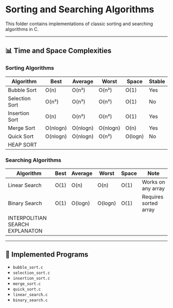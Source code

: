 # Sorting and Searching Algorithms

This folder contains implementations of classic sorting and searching algorithms in C.

---

## 📊 Time and Space Complexities

### Sorting Algorithms

| Algorithm        | Best     | Average  | Worst    | Space  | Stable |
|------------------|----------|----------|----------|--------|--------|
| Bubble Sort      | O(n)     | O(n²)    | O(n²)    | O(1)   | Yes    |
| Selection Sort   | O(n²)    | O(n²)    | O(n²)    | O(1)   | No     |
| Insertion Sort   | O(n)     | O(n²)    | O(n²)    | O(1)   | Yes    |
| Merge Sort       | O(nlogn) | O(nlogn) | O(nlogn) | O(n)   | Yes    |
| Quick Sort       | O(nlogn) | O(nlogn) | O(n²)    | O(logn)| No     |
| HEAP SORT        |

### Searching Algorithms

| Algorithm        | Best  | Average | Worst | Space | Note               |
|------------------|-------|---------|--------|--------|--------------------|
| Linear Search    | O(1)  | O(n)    | O(n)   | O(1)   | Works on any array |
| Binary Search    | O(1)  | O(logn) | O(logn)| O(1)   | Requires sorted array |
| INTERPOLITIAN SEARCH EXPLANATON|||

---

## 📁 Implemented Programs

- `bubble_sort.c`
- `selection_sort.c`
- `insertion_sort.c`
- `merge_sort.c`
- `quick_sort.c`
- `linear_search.c`
- `binary_search.c`
